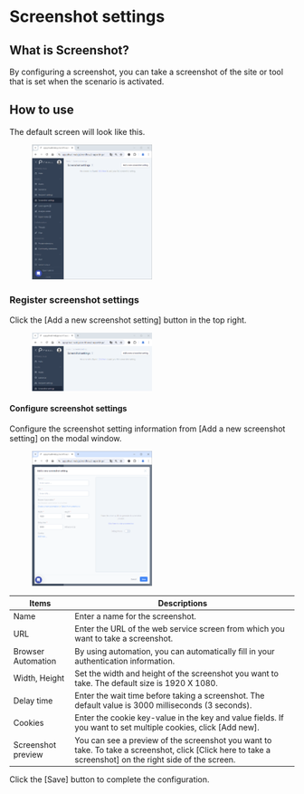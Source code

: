 # Screenshot settings

## What is Screenshot?
By configuring a screenshot, you can take a screenshot of the site or tool that is set when the scenario is activated.

## How to use

The default screen will look like this.

<figure><img src="../../.gitbook/assets/screenshot_settings_home_en.png" width="50%"></figure>

### Register screenshot settings
Click the [Add a new screenshot setting] button in the top right.

<figure><img src="../../.gitbook/assets/screenshot_settings_create_new_button_en.png" width="50%"></figure>

#### Configure screenshot settings
Configure the screenshot setting information from [Add a new screenshot setting] on the modal window.

<figure><img src="../../.gitbook/assets/screenshot_settings_create_new_en.png" width="50%"></figure>

| Items | Descriptions |
| - | - |
| Name | Enter a name for the screenshot. |
| URL | Enter the URL of the web service screen from which you want to take a screenshot. |
| Browser Automation | By using automation, you can automatically fill in your authentication information. |
| Width, Height | Set the width and height of the screenshot you want to take. The default size is 1920 X 1080. |
| Delay time | Enter the wait time before taking a screenshot. The default value is 3000 milliseconds (3 seconds).|
| Cookies | Enter the cookie key-value in the key and value fields. If you want to set multiple cookies, click [Add new].
| Screenshot preview | You can see a preview of the screenshot you want to take. To take a screenshot, click [Click here to take a screenshot] on the right side of the screen. |

Click the [Save] button to complete the configuration.